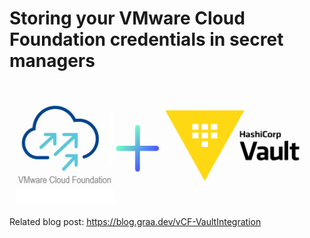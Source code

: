 # Storing your VMware Cloud Foundation credentials in secret managers

![Logo](vcf-vault-integration.png "Storing your VMware Cloud Foundation credentials in HashiCorp Vault")

Related blog post: https://blog.graa.dev/vCF-VaultIntegration
